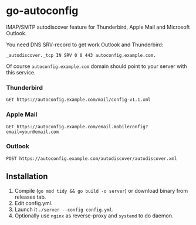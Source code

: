 # go-autoconfig
IMAP/SMTP autodiscover feature for Thunderbird, Apple Mail and Microsoft Outlook.

You need DNS SRV-record to get work Outlook and Thunderbird:
```
_autodiscover._tcp IN SRV 0 0 443 autoconfig.example.com.
```
Of course `autoconfig.example.com` domain should point to your server with this service. 

### Thunderbird
`GET https://autoconfig.example.com/mail/config-v1.1.xml`

### Apple Mail
`GET https://autoconfig.example.com/email.mobileconfig?email=your@email.com`

### Outlook
`POST https://autoconfig.example.com/autodiscover/autodiscover.xml`

## Installation
1. Compile (`go mod tidy && go build -o server`) or download binary from releases tab.
2. Edit config.yml.
3. Launch it `./server --config config.yml`.
4. Optionally use `nginx` as reverse-proxy and `systemd` to do daemon.

